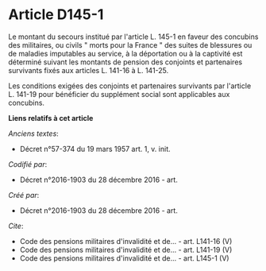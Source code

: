 # Article D145-1

Le montant du secours institué par l'article L. 145-1 en faveur des concubins des militaires, ou civils " morts pour la
France " des suites de blessures ou de maladies imputables au service, à la déportation ou à la captivité est déterminé
suivant les montants de pension des conjoints et partenaires survivants fixés aux articles L. 141-16 à L. 141-25.

Les conditions exigées des conjoints et partenaires survivants par l'article L. 141-19 pour bénéficier du supplément social
sont applicables aux concubins.

**Liens relatifs à cet article**

_Anciens textes_:

  - Décret n°57-374 du 19 mars 1957 art. 1, v. init.

_Codifié par_:

  - Décret n°2016-1903 du 28 décembre 2016 - art.

_Créé par_:

  - Décret n°2016-1903 du 28 décembre 2016 - art.

_Cite_:

  - Code des pensions militaires d'invalidité et de... - art. L141-16 (V)
  - Code des pensions militaires d'invalidité et de... - art. L141-19 (V)
  - Code des pensions militaires d'invalidité et de... - art. L145-1 (V)
